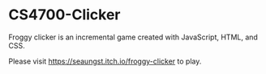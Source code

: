 # CS4700-Clicker

Froggy clicker is an incremental game created with JavaScript, HTML, and CSS.

Please visit https://seaungst.itch.io/froggy-clicker to play. 
